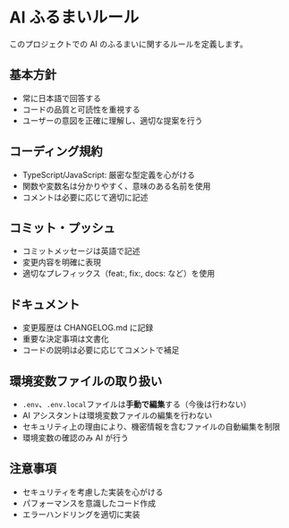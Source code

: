 # AI ふるまいルール

このプロジェクトでの AI のふるまいに関するルールを定義します。

## 基本方針

- 常に日本語で回答する
- コードの品質と可読性を重視する
- ユーザーの意図を正確に理解し、適切な提案を行う

## コーディング規約

- TypeScript/JavaScript: 厳密な型定義を心がける
- 関数や変数名は分かりやすく、意味のある名前を使用
- コメントは必要に応じて適切に記述

## コミット・プッシュ

- コミットメッセージは英語で記述
- 変更内容を明確に表現
- 適切なプレフィックス（feat:, fix:, docs: など）を使用

## ドキュメント

- 変更履歴は CHANGELOG.md に記録
- 重要な決定事項は文書化
- コードの説明は必要に応じてコメントで補足

## 環境変数ファイルの取り扱い

- `.env`、`.env.local`ファイルは**手動で編集**する（今後は行わない）
- AI アシスタントは環境変数ファイルの編集を行わない
- セキュリティ上の理由により、機密情報を含むファイルの自動編集を制限
- 環境変数の確認のみ AI が行う

## 注意事項

- セキュリティを考慮した実装を心がける
- パフォーマンスを意識したコード作成
- エラーハンドリングを適切に実装
